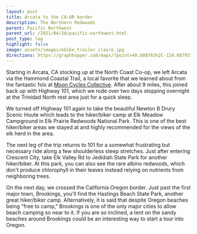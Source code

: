 ```yaml
---
layout: post
title: Arcata to the CA-OR border
description: The Northern Redwoods
parent: Pacific Northwest
parent_url: /2021/04/20/pacific-northwest.html
post_type: log
highlight: false
image: assets/images/ebike_trailer_claire.jpg
directions: https://graphhopper.com/maps/?point=40.888763%2C-124.087937&point=41.052593%2C-124.121561&point=41.797904%2C-124.086242&point=41.957958%2C-124.200225&point=42.068474%2C-124.31468&locale=en-us&elevation=true&profile=bike&use_miles=false&selected_detail=Elevation&layer=TF%20Cycle
---
```


Starting in Arcata, CA stocking up at the North Coast Co-op, we left Arcata via the Hammond Coastal Trail, a local favorite that we learned about from the fantastic folx at <a href="https://www.arcatamooncycles.com/">Moon Cycles Collective</a>. After about 9 miles, this joined back up with Highway 101, which we rode over two days stopping overnight at the Trinidad North rest area just for a quick sleep.

We turned off Highway 101 again to take the beautiful Newton B Drury Scenic Houte which leads to the hiker/biker camp at Elk Meadow Campground in Elk Prairie Redwoods National Park.  This is one of the best hiker/biker areas we stayed at and highly recommended for the views of the elk herd in the area.

The next leg of the trip returns to 101 for a somewhat frustrating but necessary ride along a few shoulderless steep stretches.  Just after entering Crescent City, take Elk Valley Rd to Jedidiah State Park for another hiker/biker.  At this park, you can also see the rare albino redwoods, which don't produce chlorophyll in their leaves instead relying on nutrients from neighboring trees.

On the next day, we crossed the California Oregon border. Just past the first major town, Brookings, you'll find the Hastings Beach State Park, another great hiker/biker camp.  Alternatively, it is said that despite Oregon beaches being "free to camp," Brookings is one of the only major cities to allow beach camping so near to it.  If you are so inclined, a tent on the sandy beaches around Brookings could be an interesting way to start a tour into Oregon.

